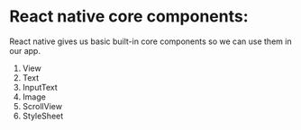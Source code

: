 # React native core components:

React native gives us basic built-in core components so we can use them in our app. 

1. View
2. Text
3. InputText
4. Image
5. ScrollView
6. StyleSheet

